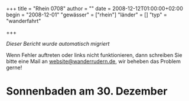 +++
title = "Rhein 0708"
author = ""
date = 2008-12-12T01:00:00+02:00
begin = "2008-12-01"
"gewässer" = ["rhein"]
"länder" = []
"typ" = "wanderfahrt"

+++


*Dieser Bericht wurde automatisch migriert*

Wenn Fehler auftreten oder links nicht funktionieren, dann schreiben Sie bitte eine Mail an website@wanderrudern.de, wir beheben das Problem gerne!



# Sonnenbaden am 30. Dezember


